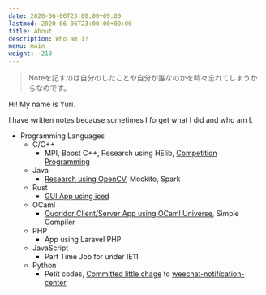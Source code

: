 ```yaml
---
date: 2020-06-06T23:00:00+09:00
lastmod: 2020-06-06T23:00:00+09:00
title: About
description: Who am I?
menu: main
weight: -210
---
```


> Noteを記すのは自分のしたことや自分が誰なのかを時々忘れてしまうからなのです。

Hi! My name is Yuri.

I have written notes because sometimes I forget what I did and who am I.

- Programming Languages
  - C/C++
    - MPI, Boost C++, Research using HElib, [Competition Programming](https://github.com/lilybrevec/kyopro)
  - Java
    - [Research using OpenCV](https://ci.nii.ac.jp/naid/110010055940), Mockito, Spark
  - Rust
    - [GUI App using iced](https://github.com/lilybrevec/gelato)
  - OCaml
    - [Quoridor Client/Server App using OCaml Universe](https://github.com/lilybrevec/Quoridor-OCaml), Simple Compiler
  - PHP
    - App using Laravel PHP
  - JavaScript
    - Part Time Job for under IE11
  - Python
    - Petit codes, [Committed little chage](https://github.com/sindresorhus/weechat-notification-center/pull/31) to [weechat-notification-center](https://github.com/sindresorhus/weechat-notification-center)
